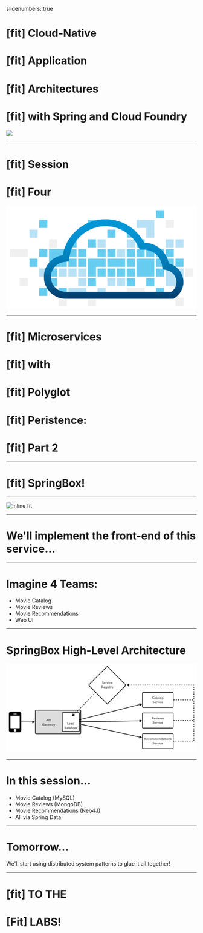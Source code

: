 slidenumbers: true

# [fit] Cloud-Native
# [fit] Application
# [fit] Architectures
# [fit] with Spring and Cloud Foundry
![](https://raw.githubusercontent.com/spring-projects/spring-cloud/gh-pages/img/project-icon-large.png)

---

# [fit] Session
# [fit] Four
![](../../Common/images/cf_logo.png)

---

# [fit] Microservices
# [fit] with
# [fit] Polyglot
# [fit] Peristence:
# [fit] Part 2

---

# [fit] SpringBox!

---

![inline fit](../../Common/images/redbox.png)

---

# We'll implement the front-end of this service...

---

# Imagine 4 Teams:

- Movie Catalog
- Movie Reviews
- Movie Recommendations
- Web UI

---

# SpringBox High-Level Architecture
![inline](../../Common/images/API_Gateway.png)

---

# In this session...

- Movie Catalog (MySQL)
- Movie Reviews (MongoDB)
- Movie Recommendations (Neo4J)
- All via Spring Data

---

# Tomorrow...

We'll start using distributed system patterns to glue it all together!

---

# [fit] TO THE
# [Fit] LABS!
